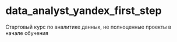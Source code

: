 # data_analyst_yandex_first_step
Стартовый курс по аналитике данных, не полноценные проекты в начале обучения
